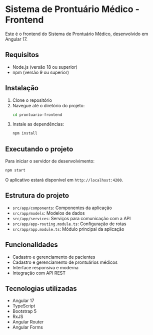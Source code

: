 # Sistema de Prontuário Médico - Frontend

Este é o frontend do Sistema de Prontuário Médico, desenvolvido em Angular 17.

## Requisitos

- Node.js (versão 18 ou superior)
- npm (versão 9 ou superior)

## Instalação

1. Clone o repositório
2. Navegue até o diretório do projeto:
   ```bash
   cd prontuario-frontend
   ```
3. Instale as dependências:
   ```bash
   npm install
   ```

## Executando o projeto

Para iniciar o servidor de desenvolvimento:

```bash
npm start
```

O aplicativo estará disponível em `http://localhost:4200`.

## Estrutura do projeto

- `src/app/components`: Componentes da aplicação
- `src/app/models`: Modelos de dados
- `src/app/services`: Serviços para comunicação com a API
- `src/app/app-routing.module.ts`: Configuração de rotas
- `src/app/app.module.ts`: Módulo principal da aplicação

## Funcionalidades

- Cadastro e gerenciamento de pacientes
- Cadastro e gerenciamento de prontuários médicos
- Interface responsiva e moderna
- Integração com API REST

## Tecnologias utilizadas

- Angular 17
- TypeScript
- Bootstrap 5
- RxJS
- Angular Router
- Angular Forms
